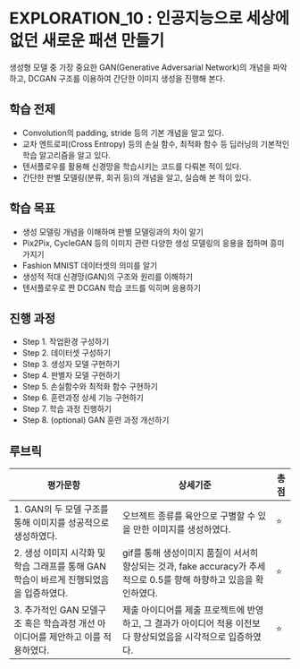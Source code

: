 # EXPLORATION_10 : 인공지능으로 세상에 없던 새로운 패션 만들기

생성형 모델 중 가장 중요한 GAN(Generative Adversarial Network)의 개념을 파악하고, DCGAN 구조를 이용하여 간단한 이미지 생성을 진행해 본다.

## 학습 전제
- Convolution의 padding, stride 등의 기본 개념을 알고 있다.
- 교차 엔트로피(Cross Entropy) 등의 손실 함수, 최적화 함수 등 딥러닝의 기본적인 학습 알고리즘을 알고 있다.
- 텐서플로우를 활용해 신경망을 학습시키는 코드를 다뤄본 적이 있다.
- 간단한 판별 모델링(분류, 회귀 등)의 개념을 알고, 실습해 본 적이 있다.

## 학습 목표
- 생성 모델링 개념을 이해하며 판별 모델링과의 차이 알기
- Pix2Pix, CycleGAN 등의 이미지 관련 다양한 생성 모델링의 응용을 접하며 흥미 가지기
- Fashion MNIST 데이터셋의 의미를 알기
- 생성적 적대 신경망(GAN)의 구조와 원리를 이해하기
- 텐서플로우로 짠 DCGAN 학습 코드를 익히며 응용하기

## 진행 과정
- Step 1. 작업환경 구성하기
- Step 2. 데이터셋 구성하기
- Step 3. 생성자 모델 구현하기
- Step 4. 판별자 모델 구현하기
- Step 5. 손실함수와 최적화 함수 구현하기
- Step 6. 훈련과정 상세 기능 구현하기
- Step 7. 학습 과정 진행하기
- Step 8. (optional) GAN 훈련 과정 개선하기

## 루브릭
|평가문항|상세기준|총점|
|------|------|---|
|1. GAN의 두 모델 구조를 통해 이미지를 성공적으로 생성하였다.|오브젝트 종류를 육안으로 구별할 수 있을 만한 이미지를 생성하였다.|⭐️|
|2. 생성 이미지 시각화 및 학습 그래프를 통해 GAN 학습이 바르게 진행되었음을 입증하였다.|gif를 통해 생성이미지 품질이 서서히 향상되는 것과, fake accuracy가 추세적으로 0.5를 향해 하향하고 있음을 확인하였다.|⭐️|
|3. 추가적인 GAN 모델구조 혹은 학습과정 개선 아이디어를 제안하고 이를 적용하였다.|제출 아이디어를 제출 프로젝트에 반영하고, 그 결과가 아이디어 적용 이전보다 향상되었음을 시각적으로 입증하였다.|⭐️|
